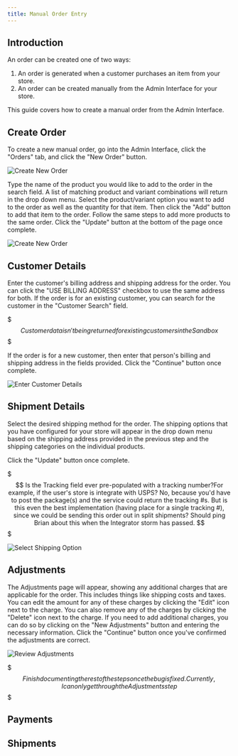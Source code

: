 ```yaml
---
title: Manual Order Entry
---
```


## Introduction

An order can be created one of two ways:

1. An order is generated when a customer purchases an item from your store.
2. An order can be created manually from the Admin Interface for your store.

This guide covers how to create a manual order from the Admin Interface.

## Create Order

To create a new manual order, go into the Admin Interface, click the "Orders" tab, and click the "New Order" button.

![Create New Order](/images/user/orders/create_new_order.jpg)

Type the name of the product you would like to add to the order in the search field. A list of matching product and variant combinations will return in the drop down menu. Select the product/variant option you want to add to the order as well as the quantity for that item. Then click the "Add" button to add that item to the order. Follow the same steps to add more products to the same order. Click the "Update" button at the bottom of the page once complete.

![Create New Order](/images/user/orders/order_product_search.jpg)

## Customer Details

Enter the customer's billing address and shipping address for the order. You can click the "USE BILLING ADDRESS" checkbox to use the same address for both. If the order is for an existing customer, you can search for the customer in the "Customer Search" field.

$$$
Customer data isn't being returned for existing customers in the Sandbox
$$$

If the order is for a new customer, then enter that person's billing and shipping address in the fields provided. Click the "Continue" button once complete.

![Enter Customer Details](/images/user/orders/order_customer_details.jpg)

## Shipment Details

Select the desired shipping method for the order. The shipping options that you have configured for your store will appear in the drop down menu based on the shipping address provided in the previous step and the shipping categories on the individual products.

Click the "Update" button once complete.

$$$
Is the Tracking field ever pre-populated with a tracking number?For example, if the user's store is integrate with USPS? No, because you'd have to post the package(s) and the service could return the tracking #s. But is this even the best implementation (having place for a single tracking #), since we could be sending this order out in split shipments? Should ping Brian about this when the Integrator storm has passed.
$$$

![Select Shipping Option](/images/user/orders/select_shipping.jpg)

## Adjustments

The Adjustments page will appear, showing any additional charges that are applicable for the order. This includes things like shipping costs and taxes. You can edit the amount for any of these charges by clicking the "Edit" icon next to the charge. You can also remove any of the charges by clicking the "Delete" icon next to the charge. If you need to add additional charges, you can do so by clicking on the "New Adjustments" button and entering the necessary information. Click the "Continue" button once you've confirmed the adjustments are correct.

![Review Adjustments](/images/user/orders/order_adjustments.jpg)

$$$
Finish documenting the rest of the steps once the bug is fixed. Currently, I can only get through the Adjustments step
$$$

## Payments

## Shipments